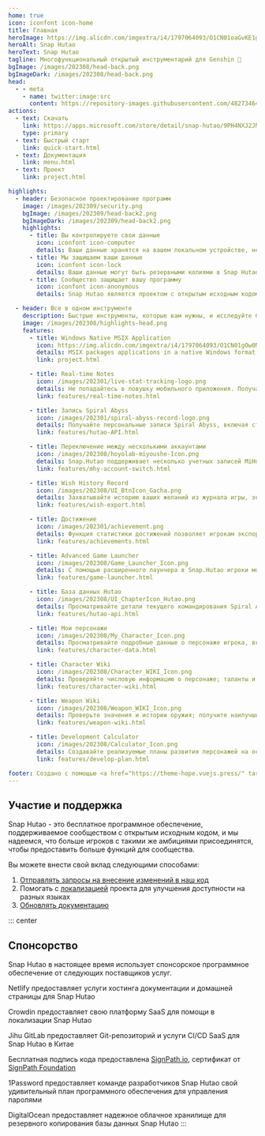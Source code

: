 ```yaml
---
home: true
icon: iconfont icon-home
title: Главная
heroImage: https://img.alicdn.com/imgextra/i4/1797064093/O1CN01oaGvKE1g6dut0pICS_!!1797064093.png_.webp
heroAlt: Snap Hutao
heroText: Snap Hutao
tagline: Многофункциональный открытый инструментарий для Genshin 🧰
bgImage: /images/202308/head-back.png
bgImageDark: /images/202308/head-back.png
head:
  - - meta
    - name: twitter:image:src
      content: https://repository-images.githubusercontent.com/482734649/eb0f81d6-29a8-4d3c-8012-d85475cd89ee
actions:
  - text: Скачать
    link: https://apps.microsoft.com/store/detail/snap-hutao/9PH4NXJ2JN52
    type: primary
  - text: Быстрый старт
    link: quick-start.html
  - text: Документация
    link: menu.html
  - text: Проект
    link: project.html

highlights:
  - header: Безопасное проектирование программ
    image: /images/202309/security.png
    bgImage: /images/202309/head-back2.png
    bgImageDark: /images/202309/head-back2.png
    highlights:
      - title: Вы контролируете свои данные
        icon: iconfont icon-computer
        details: Ваши данные хранятся на вашем локальном устройстве, не зависят от какого-либо облачного сервиса или платформы третьих сторон, у вас есть свобода управлять своими данными.
      - title: Мы защищаем ваши данные
        icon: iconfont icon-lock
        details: Ваши данные могут быть резервными копиями в Snap Hutao Cloud, вы никогда не потеряете данные, когда будете использовать новое устройство.
      - title: Сообщество защищает вашу программу
        icon: iconfont icon-anonymous
        details: Snap Hutao является проектом с открытым исходным кодом на GitHub с лицензией MIT, мы приветствуем участие членов сообщества в проверке и внесении вклада в наш код.

  - header: Все в одном инструменте
    description: Быстрые инструменты, которые вам нужны, и исследуйте больше возможностей
    image: /images/202308/highlights-head.png
    features:
      - title: Windows Native MSIX Application
        icon: https://img.alicdn.com/imgextra/i4/1797064093/O1CN01gOw0Nk1g6e0yjfAlD_!!1797064093.png_.webp
        details: MSIX packages applications in a native Windows format and supports sandbox technology, ensuring system stability and cleanliness
        link: project.html

      - title: Real-time Notes
        icon: /images/202301/live-stat-tracking-logo.png
        details: Не попадайтесь в ловушку мобильного приложения. Получайте уведомление о реальном времени ваших заметках Genshin на рабочем столе с помощью нативных уведомлений Windows.
        link: features/real-time-notes.html

      - title: Запись Spiral Abyss
        icon: /images/202301/spiral-abyss-record-logo.png
        details: Получайте персональные записи Spiral Abyss, включая статистику и подробные данные, постоянно сохраняйте данные предыдущих вызовов Spiral Abyss на своем устройстве.
        link: features/hutao-API.html

      - title: Переключение между несколькими аккаунтами
        icon: /images/202308/hoyolab-miyoushe-Icon.png
        details: Snap.Hutao поддерживает несколько учетных записей MiHoYo BBS, чтобы оставаться в системе и создавать отдельные профили для каждой учетной записи в каждой функции, чтобы игроки могли легко управлять своими множественными аккаунтами.
        link: features/mhy-account-switch.html

      - title: Wish History Record
        icon: /images/202308/UI_BtnIcon_Gacha.png
        details: Захватывайте историю ваших желаний из журнала игры, экспортируйте их на свое локальное устройство, с поддержкой неограниченных архивов данных учетных записей.
        link: features/wish-export.html

      - title: Достижение
        icon: /images/202301/achievement.png
        details: Функция статистики достижений позволяет игрокам экспортировать данные достижений и вести статистику вне игры; на основе разделения достижений игроки могут управлять вехами для скрытых достижений.
        link: features/achievements.html

      - title: Advanced Game Launcher
        icon: /images/202308/Game_Launcher_Icon.png
        details: С помощью расширенного лаунчера в Snap.Hutao игроки могут легко переключаться между своими аккаунтами Genshin, переключаться между серверами, изменять настройки игрового окна и дополнительно исследовать более продвинутые функции.
        link: features/game-launcher.html

      - title: База данных Hutao
        icon: /images/202308/UI_ChapterIcon_Hutao.png
        details: Просматривайте детали текущего командирования Spiral Abyss сообщества, соответствие оружия и соответствие комплектов артефактов; делитесь своей конфигурацией линейки Spiral Abyss.
        link: features/hutao-api.html

      - title: Мои персонажи
        icon: /images/202308/My_Character_Icon.png
        details: Просматривайте подробные данные о персонаже игрока, включая уровень, созвездия, оружие, таланты, комплект артефактов и т. д.; автоматически рассчитывайте оценку комплекта артефактов.
        link: features/character-data.html

      - title: Character Wiki
        icon: /images/202308/Character_WIKI_Icon.png
        details: Проверяйте числовую информацию о персонаже; таланты и созвездия; тренировочные материалы; сюжетная история персонажа и другая информация; получайте наилучшие схемы соответствия оружия и комплекта артефактов среди игроков через базу данных Hutao.
        link: features/character-wiki.html

      - title: Weapon Wiki
        icon: /images/202308/Weapon_WIKI_Icon.png
        details: Проверьте значения и истории оружия; получите наилучшие данные о соответствии персонажей среди игроков через базу данных Hutao.
        link: features/weapon-wiki.html

      - title: Development Calculator
        icon: /images/202308/Calculator_Icon.png
        details: Создавайте реализуемые планы развития персонажей на основе вашей конкретной ситуации; поддерживайте несколько учетных записей, несколько списков планов и записи о предметах в рюкзаке.
        link: features/develop-plan.html

footer: Создано с помощью <a href="https://theme-hope.vuejs.press/" target="_blank">VuePress Theme Hope</a> | Будьте лучшим инструментом для Genshin Impact
---
```


## Участие и поддержка

Snap Hutao - это бесплатное программное обеспечение, поддерживаемое сообществом с открытым исходным кодом, и мы надеемся, что больше игроков с такими же амбициями присоединятся, чтобы предоставить больше функций для сообщества.

Вы можете внести свой вклад следующими способами:

1. [Отправлять запросы на внесение изменений в наш код](https://github.com/DGP-Studio/Snap.Hutao/pulls)
2. Помогать с [локализацией](i18n.md) проекта для улучшения доступности на разных языках
3. [Обновлять документацию](https://github.com/DGP-Studio/Snap.Hutao.Docs)

<!-- @include: star-request.md -->

::: center

## Спонсорство

Snap Hutao в настоящее время использует спонсорское программное обеспечение от следующих поставщиков услуг.

<SponsorList />

Netlify предоставляет услуги хостинга документации и домашней страницы для Snap Hutao

Crowdin предоставляет свою платформу SaaS для помощи в локализации Snap Hutao

Jihu GitLab предоставляет Git-репозиторий и услуги CI/CD SaaS для Snap Hutao в Китае

Бесплатная подпись кода предоставлена [SignPath.io](https://signpath.io/), сертификат от [SignPath Foundation](https://signpath.org/)

1Password предоставляет команде разработчиков Snap Hutao свой удивительный план программного обеспечения для управления паролями

DigitalOcean предоставляет надежное облачное хранилище для резервного копирования базы данных Snap Hutao
:::
